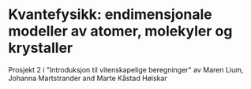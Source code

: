 # Kvantefysikk: endimensjonale modeller av atomer, molekyler og krystaller
Prosjekt 2 i "Introduksjon til vitenskapelige beregninger" av Maren Lium, Johanna Martstrander and Marte Kåstad Høiskar
